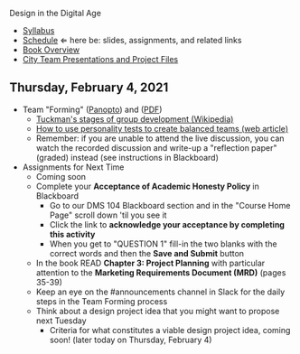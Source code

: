 Design in the Digital Age

- [Syllabus](syllabus.md)
- [Schedule](schedule.md)  &lArr; here be: slides, assignments, and related links
- [Book Overview](book-overview.md)
- [City Team Presentations and Project Files](files.md)

## Thursday, February 4, 2021

- Team "Forming" ([Panopto](https://rochester.hosted.panopto.com/Panopto/Pages/Viewer.aspx?id=031f8a38-4f21-412c-997f-acc50140f7eb)) and ([PDF](02-team-forming/team-forming.pdf))
  - [Tuckman's stages of group development (Wikipedia)](https://en.wikipedia.org/wiki/Tuckman%27s_stages_of_group_development)
  - [How to use personality tests to create balanced teams (web article)](https://www.resourceumc.org/en/content/how-to-use-personality-tests-to-create-balanced-teams)
  - Remember: if you are unable to attend the live discussion, you can watch the recorded discussion and write-up a "reflection paper" (graded) instead (see instructions in Blackboard)
- Assignments for Next Time
  - Coming soon
  - Complete your **Acceptance of Academic Honesty Policy** in Blackboard
    - Go to our DMS 104 Blackboard section and in the "Course Home Page" scroll down 'til you see it
    - Click the link to **acknowledge your acceptance by completing this activity**
    - When you get to "QUESTION 1" fill-in the two blanks with the correct words and then the **Save and Submit** button
  - In the book READ **Chapter 3: Project Planning** with particular attention to the **Marketing Requirements Document (MRD)** (pages 35-39)
  - Keep an eye on the #announcements channel in Slack for the daily steps in the Team Forming process
  - Think about a design project idea that you might want to propose next Tuesday
    - Criteria for what constitutes a viable design project idea, coming soon! (later today on Thursday, February 4)

